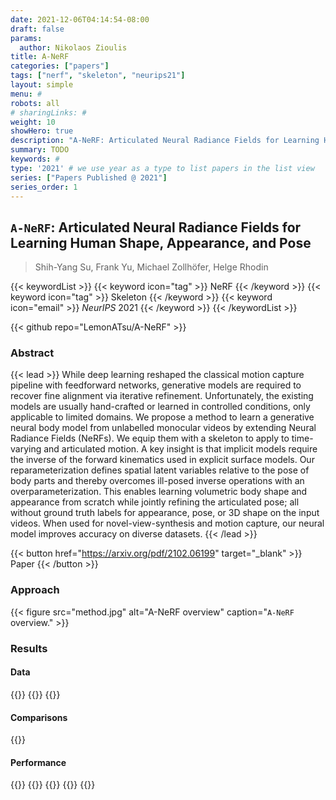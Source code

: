 ```yaml
---
date: 2021-12-06T04:14:54-08:00
draft: false
params:
  author: Nikolaos Zioulis
title: A-NeRF
categories: ["papers"]
tags: ["nerf", "skeleton", "neurips21"]
layout: simple
menu: #
robots: all
# sharingLinks: #
weight: 10
showHero: true
description: "A-NeRF: Articulated Neural Radiance Fields for Learning Human Shape, Appearance, and Pose"
summary: TODO
keywords: #
type: '2021' # we use year as a type to list papers in the list view
series: ["Papers Published @ 2021"]
series_order: 1
---
```


## `A-NeRF`: Articulated Neural Radiance Fields for Learning Human Shape, Appearance, and Pose

> Shih-Yang Su, Frank Yu, Michael Zollhöfer, Helge Rhodin

{{< keywordList >}}
{{< keyword icon="tag" >}} NeRF {{< /keyword >}}
{{< keyword icon="tag" >}} Skeleton {{< /keyword >}}
{{< keyword icon="email" >}} *NeurIPS* 2021 {{< /keyword >}}
{{< /keywordList >}}

{{< github repo="LemonATsu/A-NeRF" >}}

### Abstract
{{< lead >}}
While deep learning reshaped the classical motion capture pipeline with feedforward networks, generative models are required to recover fine alignment via iterative refinement. Unfortunately, the existing models are usually hand-crafted or learned in controlled conditions, only applicable to limited domains. We propose a method to learn a generative neural body model from unlabelled monocular videos by extending Neural Radiance Fields (NeRFs). We equip them with a skeleton to apply to time-varying and articulated motion. A key insight is that implicit models require the inverse of the forward kinematics used in explicit surface models. Our reparameterization defines spatial latent variables relative to the pose of body parts and thereby overcomes ill-posed inverse operations with an overparameterization. This enables learning volumetric body shape and appearance from scratch while jointly refining the articulated pose; all without ground truth labels for appearance, pose, or 3D shape on the input videos. When used for novel-view-synthesis and motion capture, our neural model improves accuracy on diverse datasets.
{{< /lead >}}

{{< button href="https://arxiv.org/pdf/2102.06199" target="_blank" >}}
Paper
{{< /button >}}

### Approach

{{< figure
    src="method.jpg"
    alt="A-NeRF overview"
    caption="`A-NeRF` overview."
    >}}

### Results

#### Data
{{<badge label="test" message="MPI--INF--3DHP" color="squamarine" logo="link" link="https://vcai.mpi-inf.mpg.de/3dhp-dataset/" target="_blank">}}
{{<badge label="test" message="Human3.6M" color="critical" logo="link" link="http://vision.imar.ro/human3.6m/description.php" target="_blank">}}
{{<badge label="test" message="MonoPerfCap" color="coral" logo="link" link="https://vcai.mpi-inf.mpg.de/projects/wxu/MonoPerfCap/" target="_blank">}}

#### Comparisons
{{<badge label="body--NeRF" message="NeuralBody" color="coral" logo="github" link="https://github.com/zju3dv/neuralbody" target="_blank">}}

#### Performance
{{<badge label="train" message="60h" color="informational" logo="link" >}}
{{<badge label="train" message="2_x_V100" color="informational" logo="link" >}}
{{<badge label="render" message="1-4sec" color="informational" logo="link" >}}
{{<badge label="render" message="512_x_512" color="informational" logo="link" >}}
{{<badge label="render" message="V100" color="informational" logo="link" >}}
